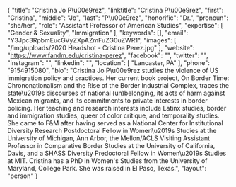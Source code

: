 {
  "title": "Cristina Jo P\u00e9rez",
  "linktitle": "Cristina P\u00e9rez",
  "first": "Cristina",
  "middle": "Jo",
  "last": "P\u00e9rez",
  "honorific": "Dr.",
  "pronoun": "she/her",
  "role": "Assistant Professor of American Studies",
  "expertise": [
    "Gender & Sexuality",
    "Immigration"
  ],
  "keywords": [],
  "email": "Y3Jpc3RpbmEucGVyZXpAZmFuZG0uZWR1",
  "images": [
    "/img/uploads/2020 Headshot - Cristina Perez.jpg"
  ],
  "website": "https://www.fandm.edu/cristina-perez",
  "facebook": "",
  "twitter": "",
  "instagram": "",
  "linkedin": "",
  "location": [
    "Lancaster, PA"
  ],
  "phone": "9154915080",
  "bio": "Cristina Jo P\u00e9rez studies the violence of US immigration policy and practices.  Her current book project, On Border Time: Chrononationalism and the Rise of the Border Industrial Complex, traces the state\u2019s discourses of national (un)belonging, its acts of harm against Mexican migrants, and its commitments to private interests in border policing. Her teaching and research interests include Latinx studies, border and immigration studies, queer of color critique, and temporality studies. She came to F&M after having served as a National Center for Institutional Diversity Research Postdoctoral Fellow in Women\u2019s Studies at the University of Michigan, Ann Arbor, the Mellon/ACLS Visiting Assistant Professor in Comparative Border Studies at the University of California, Davis, and a SHASS Diversity Predoctoral Fellow in Women\u2019s Studies at MIT. Cristina has a PhD in Women's Studies from the University of Maryland, College Park. She was raised in El Paso, Texas.",
  "layout": "person"
}
